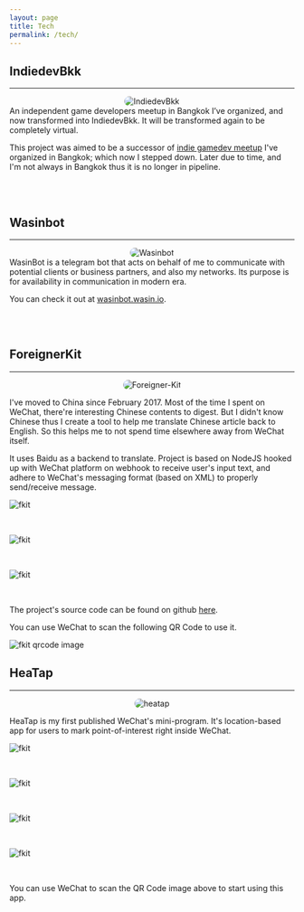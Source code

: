 ```yaml
---
layout: page
title: Tech
permalink: /tech/
---
```


## IndiedevBkk
---

   <center><img src="/assets/images/tech/indiedevbkk.png" alt="IndiedevBkk" style="max-width: 150px; border-radius: 10px;" /></center>  
   An independent game developers meetup in Bangkok I’ve organized, and now transformed into IndiedevBkk. It will be transformed again to be completely virtual.

   This project was aimed to be a successor of [indie gamedev meetup](https://www.meetup.com/Indie-game-developers-and-development/) I've organized in Bangkok; which now I stepped down. Later due to time, and I'm not always in Bangkok thus it is no longer in pipeline.

   <br/>
  <br/>
   
## Wasinbot
---

   <center><img src="/assets/images/tech/wasinbot.png" alt="Wasinbot" style="max-width: 128px; border-radius: 10px; "/></center>  
   WasinBot is a telegram bot that acts on behalf of me to communicate with potential clients or business partners, and also my networks. Its purpose is for availability in communication in modern era.

   You can check it out at [wasinbot.wasin.io](https://wasinbot.wasin.io/).

   <br/>
  <br/>

## ForeignerKit
---

  <center><img src="/assets/images/tech/foreigner-kit.png" alt="Foreigner-Kit" style="max-width: 350px; border-radius: 10px; "/></center>  

  I've moved to China since February 2017. Most of the time I spent on WeChat, there're interesting Chinese contents to digest. But I didn't know Chinese thus I create a tool to help me translate Chinese article back to English. So this helps me to not spend time elsewhere away from WeChat itself.

  It uses Baidu as a backend to translate. Project is based on NodeJS hooked up with WeChat platform on webhook to receive user's input text, and adhere to WeChat's messaging format (based on XML) to properly send/receive message.

  ![fkit](/assets/images/tech/foreigner-kit-001.png)

  <br/>

  ![fkit](/assets/images/tech/foreigner-kit-002.png)

  <br />

  ![fkit](/assets/images/tech/foreigner-kit-003.png)

  <br />

  The project's source code can be found on github [here](https://github.com/haxpor/fkit).

  You can use WeChat to scan the following QR Code to use it.

  ![fkit qrcode image](https://github.com/haxpor/fkit/raw/master/qrcode-fkit-wechat-bot.jpg)


## HeaTap
---

  <center><img src="/assets/images/tech/heatap.png" alt="heatap" style="max-width: 350px; border-radius: 10px; "/></center>

  HeaTap is my first published WeChat's mini-program. It's location-based app for users to mark point-of-interest right inside WeChat.

  ![fkit](/assets/images/tech/heatap-001.png)

  <br/>

  ![fkit](/assets/images/tech/heatap-002.png)

  <br />

  ![fkit](/assets/images/tech/heatap-003.png)

  <br />

  ![fkit](/assets/images/tech/heatap-004.png)

  <br />

  You can use WeChat to scan the QR Code image above to start using this app.